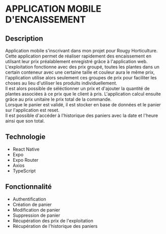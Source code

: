 # APPLICATION MOBILE D'ENCAISSEMENT

## Description

Application mobile s'inscrivant dans mon projet pour Rougy Horticulture.
Cette application permet de réaliser rapidement des encaissement en utilsant leur prix préalablement enregistré grâce à l'application web. </br>
L'exploitation fonctionne avec des prix groupé, toutes les plantes dans un certain conteneur avec une certaine taille et couleur aura le même prix, l'application utilise alors seulement ces groupes de prix pour faciliter les choses au lieu d'utiliser les produits individuellement.</br>
Il est alors possible de séléctionner un prix et d'ajouter la quantité de plantes associées à ce prix que le client à pris. L'application calcul ensuite grâce au prix unitaire le prix total de la commande.</br>
Lorsque le panier est validé, il est stocker en base de données et le panier sur l'application est reset.</br>
Il est possible d'accéder à l'historique des paniers avec la date et l'heure ainsi que son total.

## Technologie

- React Native
- Expo 
- Expo Router
- Axios
- TypeScript

## Fonctionnalité

- Authentification
- Création de panier
- Modification de panier
- Suppression de panier
- Récupération des prix de l'exploitation
- Récupération de l'historique des paniers